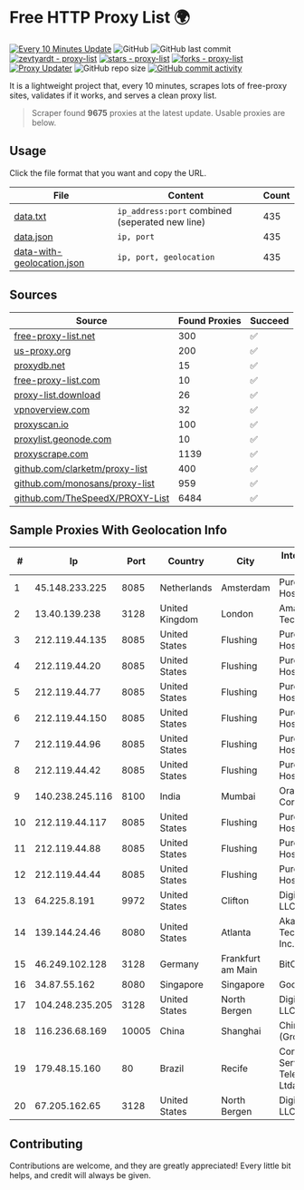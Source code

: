 
# Free HTTP Proxy List 🌍

[![Every 10 Minutes Update](https://github.com/mertguvencli/http-proxy-list/actions/workflows/main.yml/badge.svg?branch=main)](https://github.com/mertguvencli/http-proxy-list/actions/workflows/main.yml)
![GitHub](https://img.shields.io/github/license/mertguvencli/http-proxy-list)
![GitHub last commit](https://img.shields.io/github/last-commit/mertguvencli/http-proxy-list)
[![zevtyardt - proxy-list](https://img.shields.io/static/v1?label=zevtyardt&message=proxy-list&color=blue&logo=github)](https://github.com/zevtyardt/proxy-list "Go to GitHub repo")
[![stars - proxy-list](https://img.shields.io/github/stars/zevtyardt/proxy-list?style=social)](https://github.com/zevtyardt/proxy-list)
[![forks - proxy-list](https://img.shields.io/github/forks/zevtyardt/proxy-list?style=social)](https://github.com/zevtyardt/proxy-list)
[![Proxy Updater](https://github.com/zevtyardt/proxy-list/workflows/Proxy%20Updater/badge.svg)](https://github.com/zevtyardt/proxy-list/actions?query=workflow:"Proxy+Updater")
![GitHub repo size](https://img.shields.io/github/repo-size/zevtyardt/proxy-list)
[![GitHub commit activity](https://img.shields.io/github/commit-activity/m/zevtyardt/proxy-list?logo=commits)](https://github.com/zevtyardt/proxy-list/commits/main)

It is a lightweight project that, every 10 minutes, scrapes lots of free-proxy sites, validates if it works, and serves a clean proxy list.

> Scraper found **9675** proxies at the latest update. Usable proxies are below.

## Usage

Click the file format that you want and copy the URL.

|File|Content|Count|
|----|-------|-----|
|[data.txt](https://raw.githubusercontent.com/mertguvencli/http-proxy-list/main/proxy-list/data.txt)|`ip_address:port` combined (seperated new line)|435|
|[data.json](https://raw.githubusercontent.com/mertguvencli/http-proxy-list/main/proxy-list/data.json)|`ip, port`|435|
|[data-with-geolocation.json](https://raw.githubusercontent.com/mertguvencli/http-proxy-list/main/proxy-list/data-with-geolocation.json)|`ip, port, geolocation`|435|

## Sources

|Source|Found Proxies|Succeed|
|------|-------------|-------|
|[free-proxy-list.net](https://free-proxy-list.net)|300|✅|
|[us-proxy.org](https://www.us-proxy.org)|200|✅|
|[proxydb.net](http://proxydb.net)|15|✅|
|[free-proxy-list.com](https://free-proxy-list.com/?page=&port=&type%5B%5D=http&type%5B%5D=https&up_time=0&search=Search)|10|✅|
|[proxy-list.download](https://www.proxy-list.download/HTTP)|26|✅|
|[vpnoverview.com](https://vpnoverview.com/privacy/anonymous-browsing/free-proxy-servers)|32|✅|
|[proxyscan.io](https://www.proxyscan.io)|100|✅|
|[proxylist.geonode.com](https://proxylist.geonode.com/api/proxy-list?limit=300&page=1&sort_by=lastChecked&sort_type=desc&protocols=http,https)|10|✅|
|[proxyscrape.com](https://api.proxyscrape.com/v2/?request=displayproxies&protocol=http&timeout=10000&country=all&ssl=all&anonymity=all)|1139|✅|
|[github.com/clarketm/proxy-list](https://raw.githubusercontent.com/clarketm/proxy-list/master/proxy-list-raw.txt)|400|✅|
|[github.com/monosans/proxy-list](https://raw.githubusercontent.com/monosans/proxy-list/main/proxies/http.txt)|959|✅|
|[github.com/TheSpeedX/PROXY-List](https://raw.githubusercontent.com/TheSpeedX/PROXY-List/master/http.txt)|6484|✅|


## Sample Proxies With Geolocation Info

|#|Ip|Port|Country|City|Internet Service Provider|
|-|--|----|-------|----|-------------------------|
|1|45.148.233.225|8085|Netherlands|Amsterdam|PureVoltage Hosting Inc.|
|2|13.40.139.238|3128|United Kingdom|London|Amazon Technologies Inc.|
|3|212.119.44.135|8085|United States|Flushing|PureVoltage Hosting Inc.|
|4|212.119.44.20|8085|United States|Flushing|PureVoltage Hosting Inc.|
|5|212.119.44.77|8085|United States|Flushing|PureVoltage Hosting Inc.|
|6|212.119.44.150|8085|United States|Flushing|PureVoltage Hosting Inc.|
|7|212.119.44.96|8085|United States|Flushing|PureVoltage Hosting Inc.|
|8|212.119.44.42|8085|United States|Flushing|PureVoltage Hosting Inc.|
|9|140.238.245.116|8100|India|Mumbai|Oracle Corporation|
|10|212.119.44.117|8085|United States|Flushing|PureVoltage Hosting Inc.|
|11|212.119.44.88|8085|United States|Flushing|PureVoltage Hosting Inc.|
|12|212.119.44.44|8085|United States|Flushing|PureVoltage Hosting Inc.|
|13|64.225.8.191|9972|United States|Clifton|DigitalOcean, LLC|
|14|139.144.24.46|8080|United States|Atlanta|Akamai Technologies, Inc.|
|15|46.249.102.128|3128|Germany|Frankfurt am Main|BitCommand LLC|
|16|34.87.55.162|8080|Singapore|Singapore|Google LLC|
|17|104.248.235.205|3128|United States|North Bergen|DigitalOcean, LLC|
|18|116.236.68.169|10005|China|Shanghai|China Telecom (Group)|
|19|179.48.15.160|80|Brazil|Recife|Connect Fibra Servicos De Telecomunicacao Ltda|
|20|67.205.162.65|3128|United States|North Bergen|DigitalOcean, LLC|



## Contributing

Contributions are welcome, and they are greatly appreciated! Every
little bit helps, and credit will always be given.

